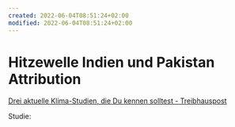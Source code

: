 ```yaml
---
created: 2022-06-04T08:51:24+02:00
modified: 2022-06-04T08:51:24+02:00
---
```


# Hitzewelle Indien und Pakistan Attribution

[Drei aktuelle Klima-Studien, die Du kennen solltest - Treibhauspost](https://steadyhq.com/de/treibhauspost/posts/207e894e-0c57-48d1-ae5a-e85e3352e917 )

Studie:
